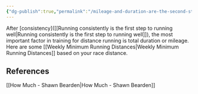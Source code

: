 ```yaml
---
{"dg-publish":true,"permalink":"/mileage-and-duration-are-the-second-step-in-training-for-distance-running/","created":"2021-11-17T21:05:39.000-05:00","updated":"2024-03-05T20:33:48.022-05:00"}
---
```


After [consistency]([[Running consistently is the first step to running well\|Running consistently is the first step to running well]]), the most important factor in training for distance running is total duration or mileage. Here are some [[Weekly Minimum Running Distances\|Weekly Minimum Running Distances]] based on your race distance.

## References

[[How Much - Shawn Bearden\|How Much - Shawn Bearden]]
